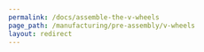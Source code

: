 ```yaml
---
permalink: /docs/assemble-the-v-wheels
page_path: /manufacturing/pre-assembly/v-wheels
layout: redirect
---
```

